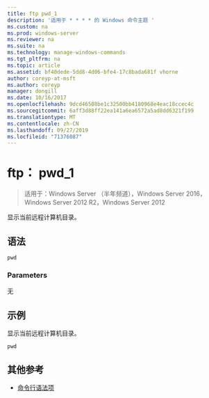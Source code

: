 ```yaml
---
title: ftp pwd_1
description: '适用于 * * * * 的 Windows 命令主题 '
ms.custom: na
ms.prod: windows-server
ms.reviewer: na
ms.suite: na
ms.technology: manage-windows-commands
ms.tgt_pltfrm: na
ms.topic: article
ms.assetid: bf40dede-5dd8-4d06-bfe4-17c8bada681f vhorne
author: coreyp-at-msft
ms.author: coreyp
manager: dongill
ms.date: 10/16/2017
ms.openlocfilehash: 9dcd46508be1c32500bb4180968e4eac18ccec4c
ms.sourcegitcommit: 6aff3d88ff22ea141a6ea6572a5ad8dd6321f199
ms.translationtype: MT
ms.contentlocale: zh-CN
ms.lasthandoff: 09/27/2019
ms.locfileid: "71376087"
---
```

# <a name="ftp-pwd_1"></a>ftp： pwd_1

>适用于：Windows Server （半年频道），Windows Server 2016，Windows Server 2012 R2，Windows Server 2012

显示当前远程计算机目录。   
## <a name="syntax"></a>语法  
```  
pwd  
```  
### <a name="parameters"></a>Parameters  
无  
## <a name="BKMK_Examples"></a>示例  
显示当前远程计算机目录。  
```  
pwd  
```  
## <a name="additional-references"></a>其他参考  
-   [命令行语法项](command-line-syntax-key.md)  
